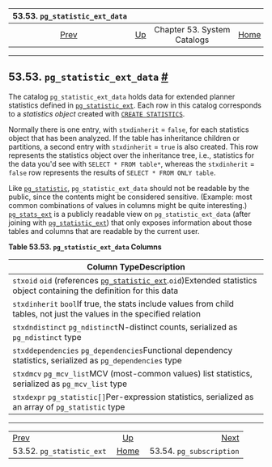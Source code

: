 <!--?xml version="1.0" encoding="UTF-8" standalone="no"?-->

|                  53.53. `pg_statistic_ext_data`                  |                                                   |                             |                                                       |                                                                |
| :--------------------------------------------------------------: | :------------------------------------------------ | :-------------------------: | ----------------------------------------------------: | -------------------------------------------------------------: |
| [Prev](catalog-pg-statistic-ext.html "53.52. pg_statistic_ext")  | [Up](catalogs.html "Chapter 53. System Catalogs") | Chapter 53. System Catalogs | [Home](index.html "PostgreSQL 17devel Documentation") |  [Next](catalog-pg-subscription.html "53.54. pg_subscription") |

***

## 53.53. `pg_statistic_ext_data` [#](#CATALOG-PG-STATISTIC-EXT-DATA)

[]()

The catalog `pg_statistic_ext_data` holds data for extended planner statistics defined in [`pg_statistic_ext`](catalog-pg-statistic-ext.html "53.52. pg_statistic_ext"). Each row in this catalog corresponds to a *statistics object* created with [`CREATE STATISTICS`](sql-createstatistics.html "CREATE STATISTICS").

Normally there is one entry, with `stxdinherit` = `false`, for each statistics object that has been analyzed. If the table has inheritance children or partitions, a second entry with `stxdinherit` = `true` is also created. This row represents the statistics object over the inheritance tree, i.e., statistics for the data you'd see with `SELECT * FROM table*`, whereas the `stxdinherit` = `false` row represents the results of `SELECT * FROM ONLY table`.

Like [`pg_statistic`](catalog-pg-statistic.html "53.51. pg_statistic"), `pg_statistic_ext_data` should not be readable by the public, since the contents might be considered sensitive. (Example: most common combinations of values in columns might be quite interesting.) [`pg_stats_ext`](view-pg-stats-ext.html "54.28. pg_stats_ext") is a publicly readable view on `pg_statistic_ext_data` (after joining with [`pg_statistic_ext`](catalog-pg-statistic-ext.html "53.52. pg_statistic_ext")) that only exposes information about those tables and columns that are readable by the current user.

**Table 53.53. `pg_statistic_ext_data` Columns**

| Column TypeDescription                                                                                                                                                            |
| --------------------------------------------------------------------------------------------------------------------------------------------------------------------------------- |
| `stxoid` `oid` (references [`pg_statistic_ext`](catalog-pg-statistic-ext.html "53.52. pg_statistic_ext").`oid`)Extended statistics object containing the definition for this data |
| `stxdinherit` `bool`If true, the stats include values from child tables, not just the values in the specified relation                                                            |
| `stxdndistinct` `pg_ndistinct`N-distinct counts, serialized as `pg_ndistinct` type                                                                                                |
| `stxddependencies` `pg_dependencies`Functional dependency statistics, serialized as `pg_dependencies` type                                                                        |
| `stxdmcv` `pg_mcv_list`MCV (most-common values) list statistics, serialized as `pg_mcv_list` type                                                                                 |
| `stxdexpr` `pg_statistic[]`Per-expression statistics, serialized as an array of `pg_statistic` type                                                                               |

***

|                                                                  |                                                       |                                                                |
| :--------------------------------------------------------------- | :---------------------------------------------------: | -------------------------------------------------------------: |
| [Prev](catalog-pg-statistic-ext.html "53.52. pg_statistic_ext")  |   [Up](catalogs.html "Chapter 53. System Catalogs")   |  [Next](catalog-pg-subscription.html "53.54. pg_subscription") |
| 53.52. `pg_statistic_ext`                                        | [Home](index.html "PostgreSQL 17devel Documentation") |                                       53.54. `pg_subscription` |

